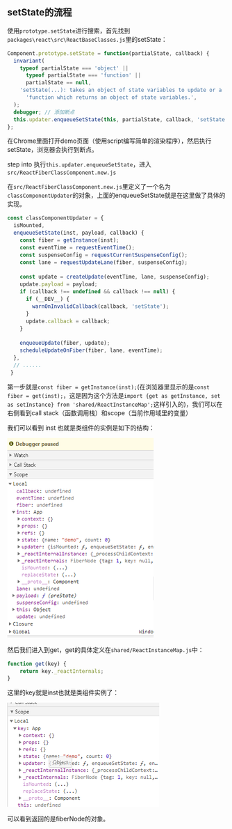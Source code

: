 ## setState的流程

使用`prototype.setState`进行搜索，首先找到`packages\react\src\ReactBaseClasses.js`里的setState：

```ts
Component.prototype.setState = function(partialState, callback) {
  invariant(
    typeof partialState === 'object' ||
      typeof partialState === 'function' ||
      partialState == null,
    'setState(...): takes an object of state variables to update or a ' +
      'function which returns an object of state variables.',
  );
  debugger; // 添加断点
  this.updater.enqueueSetState(this, partialState, callback, 'setState');
};
```

在Chrome里面打开demo页面（使用script编写简单的渲染程序），然后执行setState，浏览器会执行到断点。

step into 执行`this.updater.enqueueSetState`，进入`src/ReactFiberClassComponent.new.js`

在`src/ReactFiberClassComponent.new.js`里定义了一个名为`classComponentUpdater`的对象，上面的enqueueSetState就是在这里做了具体的实现。

```ts
const classComponentUpdater = {
  isMounted,
  enqueueSetState(inst, payload, callback) {
    const fiber = getInstance(inst);
    const eventTime = requestEventTime();
    const suspenseConfig = requestCurrentSuspenseConfig();
    const lane = requestUpdateLane(fiber, suspenseConfig);

    const update = createUpdate(eventTime, lane, suspenseConfig);
    update.payload = payload;
    if (callback !== undefined && callback !== null) {
      if (__DEV__) {
        warnOnInvalidCallback(callback, 'setState');
      }
      update.callback = callback;
    }

    enqueueUpdate(fiber, update);
    scheduleUpdateOnFiber(fiber, lane, eventTime);
  },
  // ......
 }
```

第一步就是`const fiber = getInstance(inst);`(在浏览器里显示的是`const fiber = get(inst);`，这是因为这个方法是`import {get as getInstance, set as setInstance} from 'shared/ReactInstanceMap';`这样引入的)，我们可以在右侧看到call stack（函数调用栈）和scope（当前作用域里的变量）

我们可以看到 inst 也就是类组件的实例是如下的结构：

![](../images/inst.png)

然后我们进入到get，get的具体定义在`shared/ReactInstanceMap.js`中：

```ts
function get(key) {
    return key._reactInternals;
}
```

这里的key就是inst也就是类组件实例了：

![](../images/key.png)

可以看到返回的是fiberNode的对象。